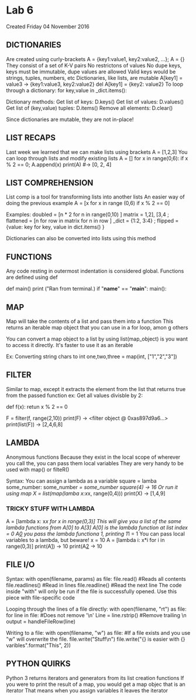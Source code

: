 # Lab 6
Created Friday 04 November 2016

DICTIONARIES
------------
Are created using curly-brackets
A = {key1:value1, key2:value2, ...}; A = {}
They consist of a set of K-V pairs
No restrictons of values
No dupe keys, keys must be immutable, dupe values are allowed
Valid keys would be strings, tuples, numbers, etc
Dictionaries, like lists, are mutable
A[key1] = value3 -> {key1:value3, key2:value2}
del A[key1] = {key2: value2}
To loop through a dictionary:
for key,value in _dict.items():

Dictionary methods:
Get list of keys:
D.keys()
Get list of values:
D.values()
Get list of (key,value) tuples:
D.items()
Remove all elements:
D.clear()
	
	
Since dictionaries are mutable, they are not in-place!


LIST RECAPS
-----------
Last week we learned that we can make lists using brackets
A = [1,2,3]
You can loop through lists and modify existing lists
A = []
for x in range(0,6):
if x % 2 == 0;
A.append(x)
print(A) #-> [0, 2, 4]


LIST COMPREHENSION
------------------
List comp is a tool for transforming lists into another lists
An easier way of doing the previous example
A = [x for x in range (0,6) if x % 2 == 0]
	
Examples:
doubled = [n * 2 for n in range(0,10)	]
matrix = 1,2], [3,4 ;  flattened = [n for row in matrix for n in row	]
_dict  = {1:2, 3:4} ; flipped = {value: key for key, value in dict.items()	}
	
Dictionaries can also be converted into lists using this method


FUNCTIONS
---------
Any code resting in outermost indentation is considered global.
Functions are defined using def
	
def main()
print ("Ran from terminal.)
if "__name__" == "__main__":
main():
	

MAP
---
Map will take the contents of a list and pass them into a function
This returns an iterable map object that you can use in a for loop, amon	g others
	
You can convert a map object to a list by using list(map_object) is you want to access it directly.
It's faster to use it as an iterable
	
Ex: Converting string chars to int
one,two,three = map(int, ["1","2","3"])


FILTER
------
Similar to map, except it extracts the element from the list that returns true from the passed function
ex: Get all values divisble by 2:
	
def f(x): retun x % 2 == 0
	
F = filter(f, range(2,10))
print(F) -> <filter object @ 0xas897d9a6...>
print(list(F)) -> [2,4,6,8]


LAMBDA
------
Anonymous functions
Because they exist in the local scope of wherever you call the, you can pass them local variables
They are very handy to be used with map() or filteR()

Syntax:
You can assign a lambda as a variable
square = lamba some_number: some_number *= some_number
square(4) -> 16
Or run it using map
X = list(map(lamba x:x*x, range(0,4)))
print(X) -> [1,4,9]


### TRICKY STUFF WITH LAMBDA
A = [lambda x: x*x for x in range(0,3)]
This will give you a list of the same lambda functions from A[0] to A[3]
A[0] is the lambda function at list index = 0
A[0](1) you pass the lambda functiona 1, printing 1*1 = 1
You can pass local variables to a lambda, but beware!
x = 10
A = [lambda i: x*i for i in range(0,3)]
print(A[1](1)) -> 10
print(A[2](1) -> 10
	

FILE I/O
--------
Syntax:
with open(filename, params) as file:
file.read() #Reads all contents
file.readlines() #Read in lines
file.readline()  #Read the next line
The code inside "with" will only be run if the file is successfully opened. Use this piece with file-specific code
	
Looping through the lines of a file directly:
with open(filename, "rt") as file:
for line in file: #Does not remove '\n'
Line = line.rstrip()	#Remove trailing \n
output = handleFileRow(line)
	
Writing to a file:
with open(filename, "w") as file: #If a file exists and you use "w" will overwrite the file.
file.write("Stuff\n")
file.write("{} is easier with {} varibles".format("This", 2))


PYTHON QUIRKS
-------------
Python 3 returns iterators and generators from its list creation functions
If you were to print the result of a map, you would get a map objec that is an iterator
That means when you assign variables it leaves the iterator


